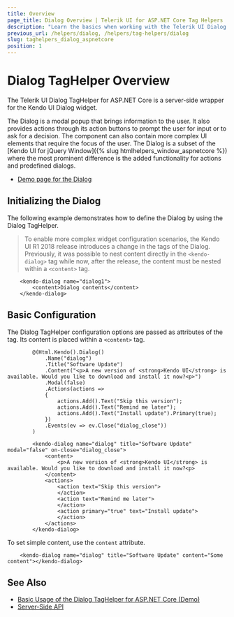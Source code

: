 ```yaml
---
title: Overview
page_title: Dialog Overview | Telerik UI for ASP.NET Core Tag Helpers
description: "Learn the basics when working with the Telerik UI Dialog TagHelper for ASP.NET Core (MVC 6 or ASP.NET Core MVC)."
previous_url: /helpers/dialog, /helpers/tag-helpers/dialog
slug: taghelpers_dialog_aspnetcore
position: 1
---
```


# Dialog TagHelper Overview

The Telerik UI Dialog TagHelper for ASP.NET Core is a server-side wrapper for the Kendo UI Dialog widget.

The Dialog is a modal popup that brings information to the user. It also provides actions through its action buttons to prompt the user for input or to ask for a decision. The component can also contain more complex UI elements that require the focus of the user. The Dialog is a subset of the [Kendo UI for jQuery Window]({% slug htmlhelpers_window_aspnetcore %}) where the most prominent difference is the added functionality for actions and predefined dialogs.

* [Demo page for the Dialog](https://demos.telerik.com/aspnet-core/dialog/tag-helper)

## Initializing the Dialog

The following example demonstrates how to define the Dialog by using the Dialog TagHelper.

> To enable more complex widget configuration scenarios, the Kendo UI R1 2018 release introduces a change in the tags of the Dialog. Previously, it was possible to nest content directly in the `<kendo-dialog>` tag while now, after the release, the content must be nested within a `<content>` tag.

        <kendo-dialog name="dialog1">
			<content>Dialog contents</content>
		</kendo-dialog>

## Basic Configuration

The Dialog TagHelper configuration options are passed as attributes of the tag. Its content is placed within a `<content>` tag.

```cshtml
        @(Html.Kendo().Dialog()
            .Name("dialog")
            .Title("Software Update")
            .Content("<p>A new version of <strong>Kendo UI</strong> is available. Would you like to download and install it now?<p>")
            .Modal(false)
			.Actions(actions =>
			{
				actions.Add().Text("Skip this version");
				actions.Add().Text("Remind me later");
				actions.Add().Text("Install update").Primary(true);
			})
            .Events(ev => ev.Close("dialog_close"))
        )
```
```tagHelper
		<kendo-dialog name="dialog" title="Software Update" modal="false" on-close="dialog_close">
			<content>
				<p>A new version of <strong>Kendo UI</strong> is available. Would you like to download and install it now?<p>
			</content>
			<actions>
				<action text="Skip this version">
				</action>
				<action text="Remind me later">
				</action>
				<action primary="true" text="Install update">
				</action>
			</actions>
		</kendo-dialog>
```

To set simple content, use the `content` attribute.

        <kendo-dialog name="dialog" title="Software Update" content="Some content"></kendo-dialog>

## See Also

* [Basic Usage of the Dialog TagHelper for ASP.NET Core (Demo)](https://demos.telerik.com/aspnet-core/dialog/tag-helper)
* [Server-Side API](/api/dialog)
